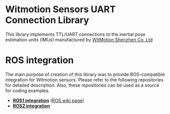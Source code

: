 # Witmotion Sensors UART Connection Library

This library implements TTL/UART connections to the inertial pose estimation units (IMUs) manufactured by [WitMotion Shenzhen Co.,Ltd](https://www.wit-motion.com/)

# ROS integration

The main purpose of creation of this library was to provide ROS-compatible integration for Witmotion sensors. Please refer to the following repositories for detailed description. Also, these repositories can be used as a source for coding examples.
- [**ROS1 integration**](https://github.com/ElettraSciComp/witmotion_IMU_ros) ([ROS wiki page](https://wiki.ros.org/witmotion_ros))
- [**ROS2 integration**](https://github.com/ElettraSciComp/witmotion_IMU_ros/tree/ros2)
